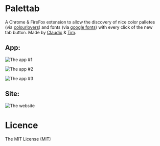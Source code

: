 # Palettab

A Chrome & FireFox extension to allow the discovery of nice color palletes (via [colourlovers](http://www.colourlovers.com/)) and fonts (via [google fonts](https://www.google.com/fonts)) with every click of the new tab button. Made by [Claudio](https://twitter.com/claudioguglieri) & [Tim](https://twitter.com/twholman).

## App:

![The app #1](http://i.imgur.com/f0kIVCu.png)

![The app #2](http://i.imgur.com/axjCGVv.png)

![The app #3](http://i.imgur.com/shI5uuc.png)


## Site:

![The website](http://i.imgur.com/ulBvFem.png])

# Licence

The MIT License (MIT)
